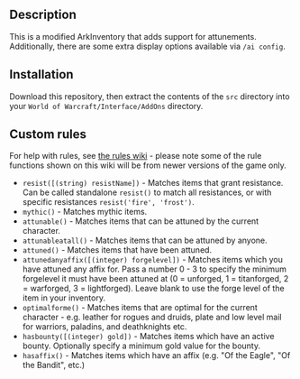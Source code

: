 ## Description ##

This is a modified ArkInventory that adds support for attunements. Additionally, there are some extra display options available via `/ai config`.

## Installation ##

Download this repository, then extract the contents of the `src` directory into your `World of Warcraft/Interface/AddOns` directory.

## Custom rules ##
For help with rules, see [the rules wiki](https://github.com/arkayenro/arkinventory/wiki/Rules) - please note some of the rule functions shown on this wiki will be from newer versions of the game only.

- `resist([(string) resistName])` - Matches items that grant resistance. Can be called standalone `resist()` to match all resistances, or with specific resistances `resist('fire', 'frost')`.
- `mythic()` - Matches mythic items.
- `attunable()` - Matches items that can be attuned by the current character.
- `attunableatall()` - Matches items that can be attuned by anyone.
- `attuned()` - Matches items that have been attuned.
- `attunedanyaffix([(integer) forgelevel])` - Matches items which you have attuned any affix for. Pass a number 0 - 3 to specify the minimum forgelevel it must have been attuned at (0 = unforged, 1 = titanforged, 2 = warforged, 3 = lightforged). Leave blank to use the forge level of the item  in your inventory.
- `optimalforme()` - Matches items that are optimal for the current character - e.g. leather for rogues and druids, plate and low level mail for warriors, paladins, and deathknights etc.
- `hasbounty([(integer) gold])` - Matches items which have an active bounty. Optionally specify a minimum gold value for the bounty.
- `hasaffix()` - Matches items which have an affix (e.g. "Of the Eagle", "Of the Bandit", etc.)
